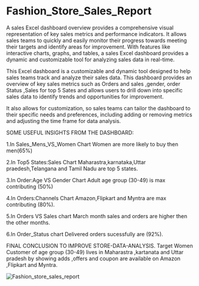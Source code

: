 # Fashion_Store_Sales_Report
A sales Excel dashboard overview provides a comprehensive visual representation of key sales metrics and performance indicators. It allows sales teams to quickly and easily monitor their progress towards meeting their targets and identify areas for improvement. With features like interactive charts, graphs, and tables, a sales Excel dashboard provides a dynamic and customizable tool for analyzing sales data in real-time.

This Excel dashboard is a customizable and dynamic tool designed to help sales teams track and analyze their sales data. This dashboard provides an overview of key sales metrics such as Orders and sales ,gender, order Status ,Sales for top 5 Sates and allows users to drill down into specific sales data to identify trends and opportunities for improvement.

It also allows for customization, so sales teams can tailor the dashboard to their specific needs and preferences, including adding or removing metrics and adjusting the time frame for data analysis.

SOME USEFUL INSIGHTS FROM THE DASHBOARD:

1.In Sales_Mens_VS_Women Chart Women are more likely to buy then men(65%)

2.In Top5 States:Sales Chart Maharastra,karnataka,Uttar praedesh,Telangana and Tamil Nadu are top 5 states.

3.In Order:Age VS Gender Chart Adult age group (30-49) is max contributing (50%)

4.In Orders:Channels Chart Amazon,Flipkart and Myntra are max contributing (80%).

5.In Orders VS Sales chart March month sales and orders are higher then the other months.

6.In Order_Status chart Delivered orders sucessfully are (92%).

FINAL CONCLUSION TO IMPROVE STORE-DATA-ANALYSIS.
Target Women Customer of age group (30-49) lives in Maharastra ,kartanata and Uttar pradesh by showing adds ,offers and coupon are available on Amazon ,Flipkart and Myntra.

![Fashion_store_sales_report](https://user-images.githubusercontent.com/119414542/222086152-9bada800-f981-40c9-8cbd-c180ed05289e.png)

